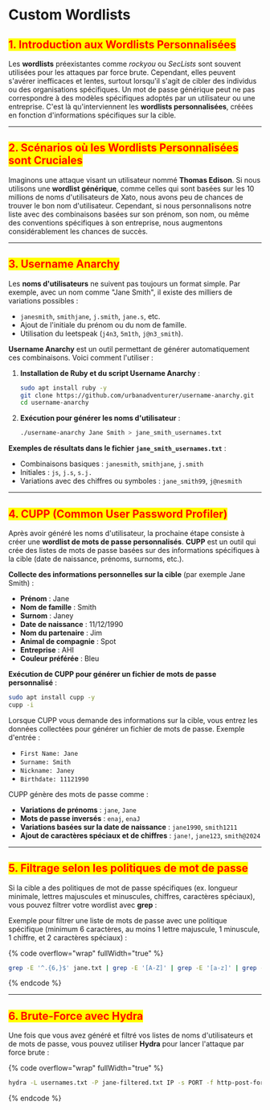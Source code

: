 # Custom Wordlists

## <mark style="color:red;">**1. Introduction aux Wordlists Personnalisées**</mark>

Les **wordlists** préexistantes comme _rockyou_ ou _SecLists_ sont souvent utilisées pour les attaques par force brute. Cependant, elles peuvent s'avérer inefficaces et lentes, surtout lorsqu'il s'agit de cibler des individus ou des organisations spécifiques. Un mot de passe générique peut ne pas correspondre à des modèles spécifiques adoptés par un utilisateur ou une entreprise. C'est là qu'interviennent les **wordlists personnalisées**, créées en fonction d'informations spécifiques sur la cible.

***

## <mark style="color:red;">**2. Scénarios où les Wordlists Personnalisées sont Cruciales**</mark>

Imaginons une attaque visant un utilisateur nommé **Thomas Edison**. Si nous utilisons une **wordlist générique**, comme celles qui sont basées sur les 10 millions de noms d'utilisateurs de Xato, nous avons peu de chances de trouver le bon nom d'utilisateur. Cependant, si nous personnalisons notre liste avec des combinaisons basées sur son prénom, son nom, ou même des conventions spécifiques à son entreprise, nous augmentons considérablement les chances de succès.

***

## <mark style="color:red;">**3. Username Anarchy**</mark>

Les **noms d'utilisateurs** ne suivent pas toujours un format simple. Par exemple, avec un nom comme "Jane Smith", il existe des milliers de variations possibles :

* `janesmith`, `smithjane`, `j.smith`, `jane.s`, etc.
* Ajout de l'initiale du prénom ou du nom de famille.
* Utilisation du leetspeak (`j4n3`, `5m1th`, `j@n3_smith`).

**Username Anarchy** est un outil permettant de générer automatiquement ces combinaisons. Voici comment l'utiliser :

1.  **Installation de Ruby et du script Username Anarchy** :

    ```bash
    sudo apt install ruby -y
    git clone https://github.com/urbanadventurer/username-anarchy.git
    cd username-anarchy
    ```
2.  **Exécution pour générer les noms d'utilisateur** :

    ```bash
    ./username-anarchy Jane Smith > jane_smith_usernames.txt
    ```

**Exemples de résultats dans le fichier `jane_smith_usernames.txt`** :

* Combinaisons basiques : `janesmith`, `smithjane`, `j.smith`
* Initiales : `js`, `j.s`, `s.j.`
* Variations avec des chiffres ou symboles : `jane_smith99`, `j@nesmith`

***

## <mark style="color:red;">**4. CUPP (Common User Password Profiler)**</mark>

Après avoir généré les noms d'utilisateur, la prochaine étape consiste à créer une **wordlist de mots de passe personnalisés**. **CUPP** est un outil qui crée des listes de mots de passe basées sur des informations spécifiques à la cible (date de naissance, prénoms, surnoms, etc.).

**Collecte des informations personnelles sur la cible** (par exemple Jane Smith) :

* **Prénom** : Jane
* **Nom de famille** : Smith
* **Surnom** : Janey
* **Date de naissance** : 11/12/1990
* **Nom du partenaire** : Jim
* **Animal de compagnie** : Spot
* **Entreprise** : AHI
* **Couleur préférée** : Bleu

**Exécution de CUPP pour générer un fichier de mots de passe personnalisé** :

```bash
sudo apt install cupp -y
cupp -i
```

Lorsque CUPP vous demande des informations sur la cible, vous entrez les données collectées pour générer un fichier de mots de passe. Exemple d'entrée :

* `First Name: Jane`
* `Surname: Smith`
* `Nickname: Janey`
* `Birthdate: 11121990`

CUPP génère des mots de passe comme :

* **Variations de prénoms** : `jane`, `Jane`
* **Mots de passe inversés** : `enaj`, `enaJ`
* **Variations basées sur la date de naissance** : `jane1990`, `smith1211`
* **Ajout de caractères spéciaux et de chiffres** : `jane!`, `jane123`, `smith@2024`

***

## <mark style="color:red;">**5. Filtrage selon les politiques de mot de passe**</mark>

Si la cible a des politiques de mot de passe spécifiques (ex. longueur minimale, lettres majuscules et minuscules, chiffres, caractères spéciaux), vous pouvez filtrer votre wordlist avec **grep** :

Exemple pour filtrer une liste de mots de passe avec une politique spécifique (minimum 6 caractères, au moins 1 lettre majuscule, 1 minuscule, 1 chiffre, et 2 caractères spéciaux) :

{% code overflow="wrap" fullWidth="true" %}
```bash
grep -E '^.{6,}$' jane.txt | grep -E '[A-Z]' | grep -E '[a-z]' | grep -E '[0-9]' | grep -E '([!@#$%^&*].*){2,}' > jane-filtered.txt
```
{% endcode %}

***

## <mark style="color:red;">**6. Brute-Force avec Hydra**</mark>

Une fois que vous avez généré et filtré vos listes de noms d'utilisateurs et de mots de passe, vous pouvez utiliser **Hydra** pour lancer l'attaque par force brute :

{% code overflow="wrap" fullWidth="true" %}
```bash
hydra -L usernames.txt -P jane-filtered.txt IP -s PORT -f http-post-form "/:username=^USER^&password=^PASS^:Invalid credentials"
```
{% endcode %}

